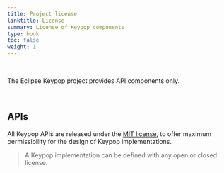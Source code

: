 ```yaml
---
title: Project license
linktitle: License
summary: License of Keypop components
type: book
toc: false
weight: 1
---
```


<br>

The Eclipse Keypop project provides API components only.

<br>

## APIs
All Keypop APIs are released under the [MIT license](https://opensource.org/licenses/MIT), to offer maximum
permissibility for the design of Keypop implementations.
> A Keypop implementation can be defined with any open or closed license.